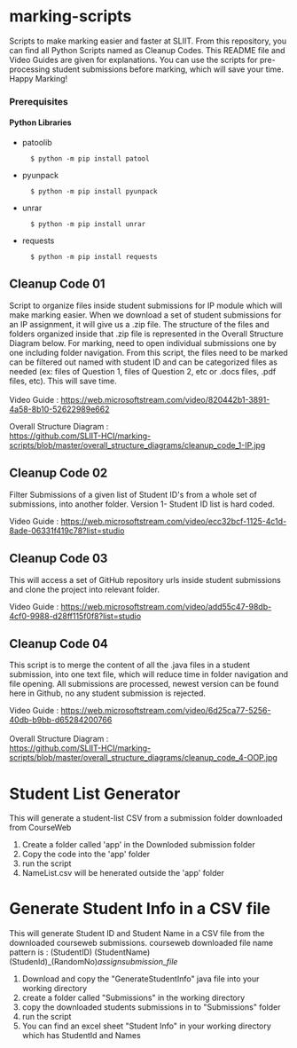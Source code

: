 # marking-scripts

Scripts to make marking easier and faster at SLIIT. From this repository, you can find all Python Scripts named as Cleanup Codes. This README file and Video Guides are given for explanations. You can use the scripts for pre-processing student submissions before marking, which will save your time. Happy Marking!

### Prerequisites

#### Python Libraries

* patoolib

		$ python -m pip install patool

* pyunpack

		$ python -m pip install pyunpack

* unrar

		$ python -m pip install unrar

* requests

		$ python -m pip install requests
		
## Cleanup Code 01

Script to organize files inside student submissions for IP module which will make marking easier. When we download a set of student submissions for an IP assignment, it will give us a .zip file. The structure of the files and folders organized inside that .zip file is represented in the Overall Structure Diagram below. For marking, need to open individual submissions one by one including folder navigation. From this script, the files need to be marked can be filtered out named with student ID and can be categorized files as needed (ex: files of Question 1, files of Question 2, etc or .docs files, .pdf files, etc). This will save time. 
<br><br>
Video Guide : https://web.microsoftstream.com/video/820442b1-3891-4a58-8b10-52622989e662 <br>

Overall Structure Diagram : <br>
https://github.com/SLIIT-HCI/marking-scripts/blob/master/overall_structure_diagrams/cleanup_code_1-IP.jpg

## Cleanup Code 02

Filter Submissions of a given list of Student ID's from a whole set of submissions, into another folder.
Version 1- Student ID list is hard coded.

Video Guide : https://web.microsoftstream.com/video/ecc32bcf-1125-4c1d-8ade-06331f419c78?list=studio

## Cleanup Code 03

This will access a set of GitHub repository urls inside student submissions and clone the project into relevant folder.

Video Guide : https://web.microsoftstream.com/video/add55c47-98db-4cf0-9988-d28ff115f0f8?list=studio

## Cleanup Code 04

This script is to merge the content of all the .java files in a student submission, into one text file, which will reduce time in folder navigation and file opening. All submissions are processed, newest version can be found here in Github, no any student submission is rejected. 

Video Guide : https://web.microsoftstream.com/video/6d25ca77-5256-40db-b9bb-d65284200766<br><br>
Overall Structure Diagram :<br>
https://github.com/SLIIT-HCI/marking-scripts/blob/master/overall_structure_diagrams/cleanup_code_4-OOP.jpg

# Student List Generator

This will generate a student-list CSV from a submission folder downloaded from CourseWeb
1. Create a folder called 'app' in the Downloded submission folder
2. Copy the code into the 'app' folder
3. run the script
4. NameList.csv will be henerated outside the 'app' folder

# Generate Student Info in a CSV file 

This will generate Student ID and Student Name in a CSV file from the downloaded courseweb submissions. 
courseweb downloaded file name  pattern is : (StudentID) (StudentName) (StudenId)_(RandomNo)_assignsubmission_file_

1. Download and copy the "GenerateStudentInfo" java file into your working directory
2. create a folder called "Submissions" in the working directory
3. copy the downloaded students submissions in to "Submissions" folder
4. run the script 
5. You can find an excel sheet "Student Info" in your working directory which has StudentId and Names 

